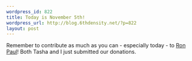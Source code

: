 ```yaml
--- 
wordpress_id: 822
title: Today is November 5th!
wordpress_url: http://blog.6thdensity.net/?p=822
layout: post
---
```

<p>Remember to contribute as much as you can - especially today - to <a href="http://ronpaul2008.com">Ron Paul</a>!  Both Tasha and I just submitted our donations.</p>
